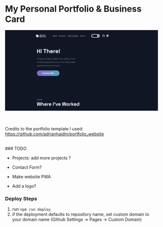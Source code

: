 <!-- @format -->

# My Personal Portfolio & Business Card

<kbd>
  <img src="/public/images/demo_pic.png"/>
</kbd>

<br/> <br/>
Credits to the portfolio template I used: https://github.com/adrianhajdin/portfolio_website

<br/>
### TODO

- Projects: add more projects ?
- Contact Form?
- Make website PWA

- Add a logo?

### Deploy Steps

1. run `npm run deploy`
2. if the deployment defaults to repository name, set custom domain to your domain name (Github Settings -> Pages -> Custom Domain)
